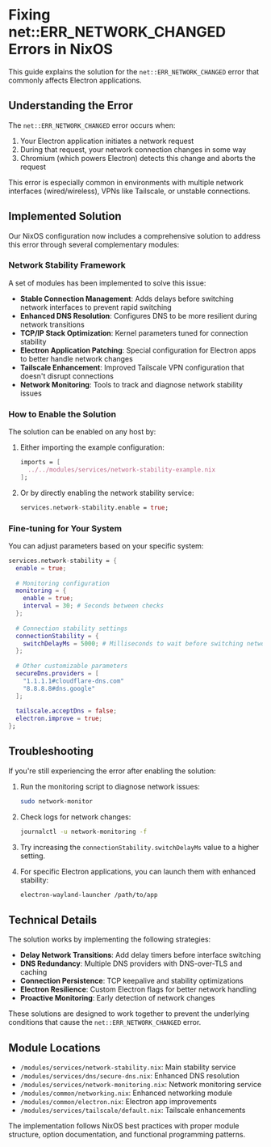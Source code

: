 # Fixing net::ERR_NETWORK_CHANGED Errors in NixOS

This guide explains the solution for the `net::ERR_NETWORK_CHANGED` error that commonly affects Electron applications.

## Understanding the Error

The `net::ERR_NETWORK_CHANGED` error occurs when:

1. Your Electron application initiates a network request
2. During that request, your network connection changes in some way
3. Chromium (which powers Electron) detects this change and aborts the request

This error is especially common in environments with multiple network interfaces (wired/wireless), VPNs like Tailscale, or unstable connections.

## Implemented Solution

Our NixOS configuration now includes a comprehensive solution to address this error through several complementary modules:

### Network Stability Framework

A set of modules has been implemented to solve this issue:

- **Stable Connection Management**: Adds delays before switching network interfaces to prevent rapid switching
- **Enhanced DNS Resolution**: Configures DNS to be more resilient during network transitions
- **TCP/IP Stack Optimization**: Kernel parameters tuned for connection stability
- **Electron Application Patching**: Special configuration for Electron apps to better handle network changes
- **Tailscale Enhancement**: Improved Tailscale VPN configuration that doesn't disrupt connections
- **Network Monitoring**: Tools to track and diagnose network stability issues

### How to Enable the Solution

The solution can be enabled on any host by:

1. Either importing the example configuration:
   ```nix
   imports = [
     ../../modules/services/network-stability-example.nix
   ];
   ```

2. Or by directly enabling the network stability service:
   ```nix
   services.network-stability.enable = true;
   ```

### Fine-tuning for Your System

You can adjust parameters based on your specific system:

```nix
services.network-stability = {
  enable = true;
  
  # Monitoring configuration
  monitoring = {
    enable = true;
    interval = 30; # Seconds between checks
  };
  
  # Connection stability settings
  connectionStability = {
    switchDelayMs = 5000; # Milliseconds to wait before switching networks
  };
  
  # Other customizable parameters
  secureDns.providers = [
    "1.1.1.1#cloudflare-dns.com"
    "8.8.8.8#dns.google"
  ];
  
  tailscale.acceptDns = false;
  electron.improve = true;
};
```

## Troubleshooting

If you're still experiencing the error after enabling the solution:

1. Run the monitoring script to diagnose network issues:
   ```bash
   sudo network-monitor
   ```

2. Check logs for network changes:
   ```bash
   journalctl -u network-monitoring -f
   ```

3. Try increasing the `connectionStability.switchDelayMs` value to a higher setting.

4. For specific Electron applications, you can launch them with enhanced stability:
   ```bash
   electron-wayland-launcher /path/to/app
   ```

## Technical Details

The solution works by implementing the following strategies:

- **Delay Network Transitions**: Add delay timers before interface switching
- **DNS Redundancy**: Multiple DNS providers with DNS-over-TLS and caching
- **Connection Persistence**: TCP keepalive and stability optimizations
- **Electron Resilience**: Custom Electron flags for better network handling
- **Proactive Monitoring**: Early detection of network changes

These solutions are designed to work together to prevent the underlying conditions that cause the `net::ERR_NETWORK_CHANGED` error.

## Module Locations

- `/modules/services/network-stability.nix`: Main stability service
- `/modules/services/dns/secure-dns.nix`: Enhanced DNS resolution
- `/modules/services/network-monitoring.nix`: Network monitoring service
- `/modules/common/networking.nix`: Enhanced networking module
- `/modules/common/electron.nix`: Electron app improvements
- `/modules/services/tailscale/default.nix`: Tailscale enhancements

The implementation follows NixOS best practices with proper module structure, option documentation, and functional programming patterns.